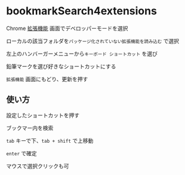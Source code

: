 # bookmarkSearch4extensions

Chrome [拡張機能](chrome://extensions/) 画面でデベロッパーモードを選択

ローカルの該当フォルダを`パッケージ化されていない拡張機能を読み込む` で選択

左上のハンバーガーメニューから`キーボード ショートカット` を選び

鉛筆マークを選び好きなショートカットにする

`拡張機能` 画面にもどり、更新を押す

## 使い方

設定したショートカットを押す

ブックマー内を検索

`tab` キーで下、`tab + shift` で上移動

`enter` で確定

マウスで選択クリックも可

